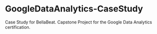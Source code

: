 # GoogleDataAnalytics-CaseStudy
Case Study for BellaBeat. Capstone Project for the Google Data Analytics certification.

